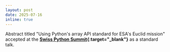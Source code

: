 ```yaml
---
layout: post
date: 2025-07-16
inline: true
---
```


Abstract titled "Using Python's array API standard for ESA's Euclid mission" accepted at the **[Swiss Python Summit](https://www.python-summit.ch){:target="_blank"}** as a standard talk.
